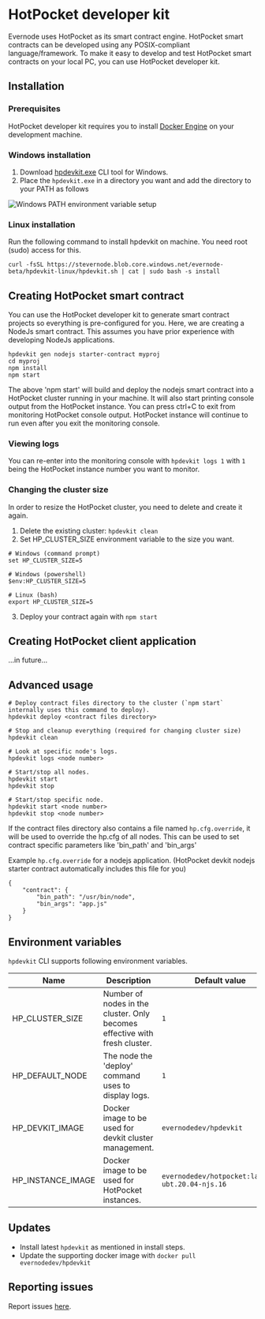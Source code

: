 # HotPocket developer kit
Evernode uses HotPocket as its smart contract engine. HotPocket smart contracts can be developed using any POSIX-compliant language/framework. To make it easy to develop and test HotPocket smart contracts on your local PC, you can use HotPocket developer kit.

## Installation

### Prerequisites
HotPocket developer kit requires you to install [Docker Engine](https://docs.docker.com/engine/install/) on your development machine.

### Windows installation
1. Download [hpdevkit.exe](https://stevernode.blob.core.windows.net/evernode-beta/hpdevkit-windows/hpdevkit.exe) CLI tool for Windows.
2. Place the `hpdevkit.exe` in a directory you want and add the directory to your PATH as follows
<img alt="Windows PATH environment variable setup" src="https://user-images.githubusercontent.com/33562092/174452298-4771127c-247b-4cf6-8bcc-3fff00af08e1.png">

### Linux installation
Run the following command to install hpdevkit on machine. You need root (sudo) access for this.
```
curl -fsSL https://stevernode.blob.core.windows.net/evernode-beta/hpdevkit-linux/hpdevkit.sh | cat | sudo bash -s install
```

## Creating HotPocket smart contract
You can use the HotPocket developer kit to generate smart contract projects so everything is pre-configured for you. Here, we are creating a NodeJs smart contract. This assumes you have prior experience with developing NodeJs applications.
```
hpdevkit gen nodejs starter-contract myproj
cd myproj
npm install
npm start
```
The above 'npm start' will build and deploy the nodejs smart contract into a HotPocket cluster running in your machine. It will also start printing console output from the HotPocket instance. You can press ctrl+C to exit from monitoring HotPocket console output. HotPocket instance will continue to run even after you exit the monitoring console.

### Viewing logs
You can re-enter into the monitoring console with `hpdevkit logs 1` with `1` being the HotPocket instance number you want to monitor.

### Changing the cluster size
In order to resize the HotPocket cluster, you need to delete and create it again.
1. Delete the existing cluster: `hpdevkit clean`
2. Set HP_CLUSTER_SIZE environment variable to the size you want.
```
# Windows (command prompt)
set HP_CLUSTER_SIZE=5

# Windows (powershell)
$env:HP_CLUSTER_SIZE=5

# Linux (bash)
export HP_CLUSTER_SIZE=5
```
3. Deploy your contract again with `npm start`

## Creating HotPocket client application
...in future...

## Advanced usage
```
# Deploy contract files directory to the cluster (`npm start` internally uses this command to deploy).
hpdevkit deploy <contract files directory>

# Stop and cleanup everything (required for changing cluster size)
hpdevkit clean

# Look at specific node's logs.
hpdevkit logs <node number>

# Start/stop all nodes.
hpdevkit start
hpdevkit stop

# Start/stop specific node.
hpdevkit start <node number>
hpdevkit stop <node number>
```

If the contract files directory also contains a file named `hp.cfg.override`, it will be used to override the hp.cfg of all nodes. This can be used to set contract specific parameters like 'bin_path' and 'bin_args'

Example `hp.cfg.override` for a nodejs application. (HotPocket devkit nodejs starter contract automatically includes this file for you)
```
{
    "contract": {
        "bin_path": "/usr/bin/node",
        "bin_args": "app.js"
    }
}
```

## Environment variables
`hpdevkit` CLI supports following environment variables.

| Name | Description | Default value |
| --- | --- | --- |
| HP_CLUSTER_SIZE | Number of nodes in the cluster. Only becomes effective with fresh cluster. | `1` |
| HP_DEFAULT_NODE | The node the 'deploy' command uses to display logs. | `1` |
| HP_DEVKIT_IMAGE | Docker image to be used for devkit cluster management. | `evernodedev/hpdevkit` |
| HP_INSTANCE_IMAGE | Docker image to be used for HotPocket instances. | `evernodedev/hotpocket:latest-ubt.20.04-njs.16` |

## Updates
- Install latest `hpdevkit` as mentioned in install steps.
- Update the supporting docker image with `docker pull evernodedev/hpdevkit`

## Reporting issues
Report issues [here](https://github.com/HotPocketDev/evernode-sdk/issues).
